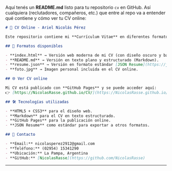 Aquí tenés un **README.md** listo para tu repositorio `cv` en GitHub. Así cualquiera (reclutadores, compañeros, etc.) que entre al repo va a entender qué contiene y cómo ver tu CV online:

```markdown
# 📄 CV Online - Ariel Nicolás Pérez

Este repositorio contiene mi **Currículum Vitae** en diferentes formatos:

## 🔹 Formatos disponibles

- **index.html** → Versión web moderna de mi CV (con diseño oscuro y badges de habilidades).
- **README.md** → Versión en texto plano y estructurado (Markdown).
- **resume.json** → Versión en formato estándar [JSON Resume](https://jsonresume.org/) para generar CVs con distintas plantillas.
- **foto.jpg** → Imagen personal incluida en el CV online.

## 🌐 Ver CV online

Mi CV está publicado con **GitHub Pages** y se puede acceder aquí:  
👉 [https://NicolasRasse.github.io/CV/](https://NicolasRasse.github.io/CV/)

## 🛠️ Tecnologías utilizadas

- **HTML5 + CSS3** para el diseño web.
- **Markdown** para el CV en texto estructurado.
- **GitHub Pages** para la publicación online.
- **JSON Resume** como estándar para exportar a otros formatos.

## 📧 Contacto

- **Email:** nicolasperez2912@gmail.com  
- **Teléfono:** (02954) 15341290  
- **Ubicación:** La Pampa, Argentina  
- **GitHub:** [NicolasRasse](https://github.com/NicolasRasse)
```

---

